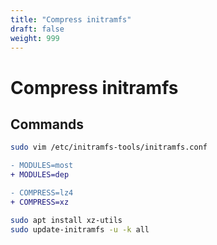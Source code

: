 ```yaml
---
title: "Compress initramfs"
draft: false
weight: 999
---
```


# Compress initramfs

## Commands

```sh
sudo vim /etc/initramfs-tools/initramfs.conf
```

```diff
- MODULES=most
+ MODULES=dep
```

```diff
- COMPRESS=lz4
+ COMPRESS=xz
```

```sh
sudo apt install xz-utils
sudo update-initramfs -u -k all
```
